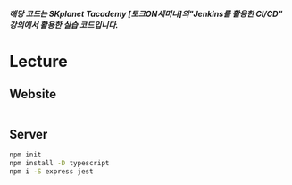 ##### 해당 코드는 SKplanet Tacademy [토크ON세미나]의"Jenkins를 활용한 CI/CD" 강의에서 활용한 실습 코드입니다.

# Lecture

## Website

```sh
```

## Server

```sh
npm init
npm install -D typescript
npm i -S express jest
```
